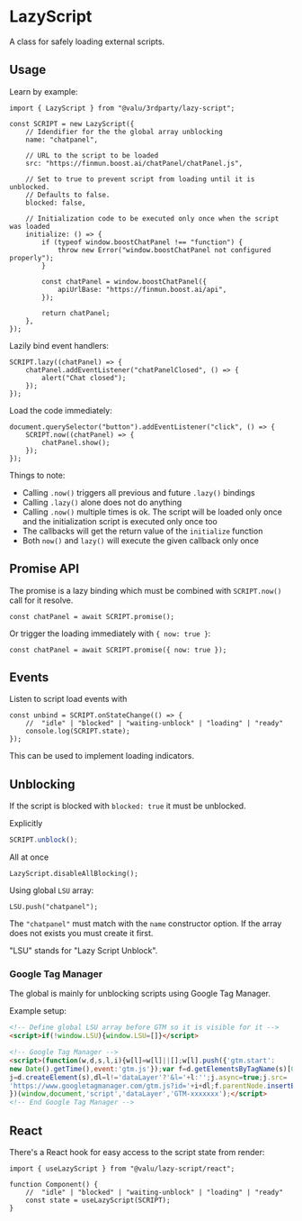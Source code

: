 # LazyScript

A class for safely loading external scripts.

## Usage

Learn by example:

```tsx
import { LazyScript } from "@valu/3rdparty/lazy-script";

const SCRIPT = new LazyScript({
    // Idendifier for the the global array unblocking
    name: "chatpanel",

    // URL to the script to be loaded
    src: "https://finmun.boost.ai/chatPanel/chatPanel.js",

    // Set to true to prevent script from loading until it is unblocked.
    // Defaults to false.
    blocked: false,

    // Initialization code to be executed only once when the script was loaded
    initialize: () => {
        if (typeof window.boostChatPanel !== "function") {
            throw new Error("window.boostChatPanel not configured properly");
        }

        const chatPanel = window.boostChatPanel({
            apiUrlBase: "https://finmun.boost.ai/api",
        });

        return chatPanel;
    },
});
```

Lazily bind event handlers:

```tsx
SCRIPT.lazy((chatPanel) => {
    chatPanel.addEventListener("chatPanelClosed", () => {
        alert("Chat closed");
    });
});
```

Load the code immediately:

```tsx
document.querySelector("button").addEventListener("click", () => {
    SCRIPT.now((chatPanel) => {
        chatPanel.show();
    });
});
```

Things to note:

-   Calling `.now()` triggers all previous and future `.lazy()` bindings
-   Calling `.lazy()` alone does not do anything
-   Calling `.now()` multiple times is ok. The script will be loaded only once and the initialization script is executed only once too
-   The callbacks will get the return value of the `initialize` function
-   Both `now()` and `lazy()` will execute the given callback only once

## Promise API

The promise is a lazy binding which must be combined with `SCRIPT.now()` call
for it resolve.

```tsx
const chatPanel = await SCRIPT.promise();
```

Or trigger the loading immediately with `{ now: true }`:

```tsx
const chatPanel = await SCRIPT.promise({ now: true });
```

## Events

Listen to script load events with

```tsx
const unbind = SCRIPT.onStateChange(() => {
    //  "idle" | "blocked" | "waiting-unblock" | "loading" | "ready"
    console.log(SCRIPT.state);
});
```

This can be used to implement loading indicators.

## Unblocking

If the script is blocked with `blocked: true` it must be unblocked.

Explicitly

```ts
SCRIPT.unblock();
```

All at once

```tsx
LazyScript.disableAllBlocking();
```

Using global `LSU` array:

```tsx
LSU.push("chatpanel");
```

The `"chatpanel"` must match with the `name` constructor option.
If the array does not exists you must create it first.

"LSU" stands for "Lazy Script Unblock".

### Google Tag Manager

The global is mainly for unblocking scripts using Google Tag Manager.

Example setup:

<!-- prettier-ignore-start -->
```html
<!-- Define global LSU array before GTM so it is visible for it -->
<script>if(!window.LSU){window.LSU=[]}</script>

<!-- Google Tag Manager -->
<script>(function(w,d,s,l,i){w[l]=w[l]||[];w[l].push({'gtm.start':
new Date().getTime(),event:'gtm.js'});var f=d.getElementsByTagName(s)[0],
j=d.createElement(s),dl=l!='dataLayer'?'&l='+l:'';j.async=true;j.src=
'https://www.googletagmanager.com/gtm.js?id='+i+dl;f.parentNode.insertBefore(j,f);
})(window,document,'script','dataLayer','GTM-xxxxxxx');</script>
<!-- End Google Tag Manager -->
```
<!-- prettier-ignore-end -->

## React

There's a React hook for easy access to the script state from render:

```tsx
import { useLazyScript } from "@valu/lazy-script/react";

function Component() {
    //  "idle" | "blocked" | "waiting-unblock" | "loading" | "ready"
    const state = useLazyScript(SCRIPT);
}
```
